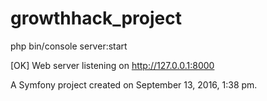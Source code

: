 growthhack_project
==================

php bin/console server:start

[OK] Web server listening on http://127.0.0.1:8000

A Symfony project created on September 13, 2016, 1:38 pm.
